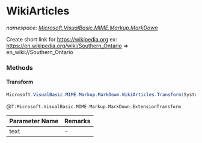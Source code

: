 ﻿# WikiArticles
_namespace: <a href="#" onClick="load('/docs/Microsoft.VisualBasic.MIME.Markup.MarkDown/index.md')">Microsoft.VisualBasic.MIME.Markup.MarkDown</a>_

Create short link for https://wikipedia.org
 ex: https://en.wikipedia.org/wiki/Southern_Ontario => en_wiki://Southern_Ontario



### Methods

#### Transform
```csharp
Microsoft.VisualBasic.MIME.Markup.MarkDown.WikiArticles.Transform(System.String)
```
@``T:Microsoft.VisualBasic.MIME.Markup.MarkDown.ExtensionTransform``

|Parameter Name|Remarks|
|--------------|-------|
|text|-|




